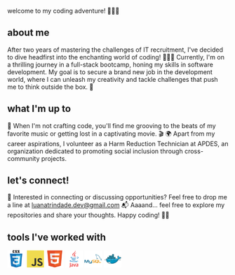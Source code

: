 
welcome to my coding adventure! 👩‍💻✨

## about me
After two years of mastering the challenges of IT recruitment, I've decided to dive headfirst into the enchanting world of coding! 🧙‍♂️🌝 
Currently, I'm on a thrilling journey in a full-stack bootcamp, honing my skills in software development. My goal is to secure a brand new job in the development world, where I can unleash my creativity and tackle challenges that push me to think outside the box. 🧠

## what I'm up to
🎥 When I'm not crafting code, you'll find me grooving to the beats of my favorite music or getting lost in a captivating movie. 🎬
🌍 Apart from my career aspirations, I volunteer as a Harm Reduction Technician at APDES, an organization dedicated to promoting social inclusion through cross-community projects.

## let's connect!
📧 Interested in connecting or discussing opportunities? Feel free to drop me a line at luanatrindade.dev@gmail.com 📬
Aaaand... feel free to explore my repositories and share your thoughts. Happy coding! 🚀✨

## tools I've worked with
<p align= left>
<img src="https://raw.githubusercontent.com/devicons/devicon/master/icons/css3/css3-original-wordmark.svg" alt="css3" width="40" height="40" />
<img src="https://raw.githubusercontent.com/devicons/devicon/master/icons/javascript/javascript-original.svg" alt="javascript" width="40" height="40" />
<img src="https://raw.githubusercontent.com/devicons/devicon/master/icons/html5/html5-original.svg" alt="html5" width="40" height="40" />
<img src="https://raw.githubusercontent.com/devicons/devicon/master/icons/java/java-original-wordmark.svg" alt="java" width="40" height="40" />
<img src="https://raw.githubusercontent.com/devicons/devicon/master/icons/mysql/mysql-original-wordmark.svg" alt="mysql" width="40" height="40" />
<img src="https://raw.githubusercontent.com/devicons/devicon/master/icons/docker/docker-original.svg" alt="Docker" width="40" height="40" />
</p>
